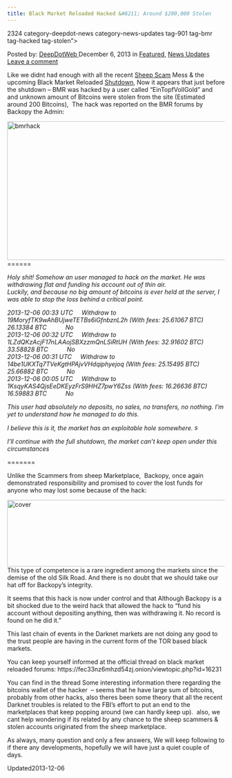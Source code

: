 ```yaml
---
title: Black Market Reloaded Hacked &#8211; Around $200,000 Stolen
---
```

2324 category-deepdot-news category-news-updates tag-901 tag-bmr tag-hacked tag-stolen">

<span>Posted by: <a href="https://www.deepdotweb.com/author/admin/" title="">DeepDotWeb </a></span>
<span>December 6, 2013</span>
<span>in <a href="https://www.deepdotweb.com/category/deepdot-news/" rel="category tag">Featured</a>, <a href="https://www.deepdotweb.com/category/news-updates/" rel="category tag">News Updates</a></span>
<span><a href="https://www.deepdotweb.com/2013/12/06/bmr-hacked-around-200000-stolen/#respond">Leave a comment</a></span>
</p>
<div class="clear"></div>
<div class="entry">
<p>Like we didnt had enough with all the recent <a href="http://www.deepdotweb.com/2013/11/30/sheep-marketplace-scammed-over-40000000-in-the-biggets-darknet-scam-ever/" target="_blank">Sheep Scam</a> Mess &amp; the upcoming Black Market Reloaded <a href="http://www.deepdotweb.com/2013/12/01/bmr-is-shutting-down/" target="_blank">Shutdown</a>, Now it appears that just before the shutdown &#8211; BMR was hacked by a user called &#8220;EinTopfVollGold&#8221; and and unknown amount of Bitcoins were stolen from the site (Estimated around 200 Bitcoins),  The hack was reported on the BMR forums by Backopy the Admin:</p>
<p><a href="/imgs/2013/12/bmrhack.jpg"><img class="aligncenter size-full wp-image-2325" alt="bmrhack" src="https://www.deepdotweb.com/wp-content/uploads/2013/12/bmrhack.jpg" width="1086" height="321" srcset="https://www.deepdotweb.com/wp-content/uploads/2013/12/bmrhack.jpg 1086w, https://www.deepdotweb.com/wp-content/uploads/2013/12/bmrhack-300x89.jpg 300w, https://www.deepdotweb.com/wp-content/uploads/2013/12/bmrhack-1024x303.jpg 1024w" sizes="(max-width: 1086px) 100vw, 1086px"/></a>======</p>
<p><em>Holy shit! Somehow an user managed to hack on the market. He was withdrawing flat and funding his account out of thin air.</em><br/>
<em>Luckily, and because no big amount of bitcoins is ever held at the server, I was able to stop the loss behind a critical point.</em></p>
<p><em>2013-12-06 00:33 UTC     Withdraw to 19MoryfTK9wAhBUjweTETBs6iGfnbznL2h (With fees: 25.61067 BTC)     26.13384 BTC           No</em><br/>
<em>2013-12-06 00:32 UTC     Withdraw to 1LZdQKzAcjF17nLAAojSBXzzmQnLSiRtUH (With fees: 32.91602 BTC)     33.58828 BTC           No</em><br/>
<em>2013-12-06 00:31 UTC     Withdraw to 14be1UKXTq7TVeKgtHPAjvVHdqiphyejoq (With fees: 25.15495 BTC)     25.66882 BTC           No</em><br/>
<em>2013-12-06 00:05 UTC     Withdraw to 1KsqyKAS4QjsEeDKEyzFrS9HHZ7pwY6Zss (With fees: 16.26636 BTC)     16.59883 BTC           No</em></p>
<p><em>This user had absolutely no deposits, no sales, no transfers, no nothing. I&#8217;m yet to understand how he managed to do this.</em></p>
<p><em>I believe this is it, the market has an exploitable hole somewhere. <img alt="sad" src="https://fec33nz6mhzd54zj.onion.to/img/smilies/sad.png" width="15" height="15"/></em></p>
<p><em>I&#8217;ll continue with the full shutdown, the market can&#8217;t keep open under this circumstances</em></p>
<p>=======</p>
<p>Unlike the Scammers from sheep Marketplace,  Backopy, once again demonstrated responsibility and promised to cover the lost funds for anyone who may lost some because of the hack:</p>
<p><a href="/imgs/2013/12/cover.jpg"><img class="aligncenter size-full wp-image-2326" alt="cover" src="https://www.deepdotweb.com/wp-content/uploads/2013/12/cover.jpg" width="1089" height="154" srcset="https://www.deepdotweb.com/wp-content/uploads/2013/12/cover.jpg 1089w, https://www.deepdotweb.com/wp-content/uploads/2013/12/cover-300x42.jpg 300w, https://www.deepdotweb.com/wp-content/uploads/2013/12/cover-1024x145.jpg 1024w" sizes="(max-width: 1089px) 100vw, 1089px"/></a>This type of competence is a rare ingredient among the markets since the demise of the old Silk Road. And there is no doubt that we should take our hat off for Backopy&#8217;s integrity.</p>
<p>It seems that this hack is now under control and that Although Backopy is a bit shocked due to the weird hack that allowed the hack to &#8220;fund his account without depositing anything, then was withdrawing it. No record is found on he did it.&#8221;</p>
<p>This last chain of events in the Darknet markets are not doing any good to the trust people are having in the current form of the TOR based black markets.</p>
<p>You can keep yourself informed at the official thread on black market reloaded forums: https://fec33nz6mhzd54zj.onion/viewtopic.php?id=16231</p>
<p>You can find in the thread Some interesting information there regarding the bitcoins wallet of the hacker  &#8211; seems that he have large sum of bitcoins, probably from other hacks, also theres been some theory that all the recent Darknet troubles is related to the FBI&#8217;s effort to put an end to the marketplaces that keep popping around (we can hardly keep up).  also, we cant help wondering if its related by any chance to the sheep scammers &amp; stolen accounts originated from the sheep marketplace.</p>
<p>As always, many question and only a few answers, We will keep following to if there any developments, hopefully we will have just a quiet couple of days.</p>
</div>
<span style="display:none"><a href="https://www.deepdotweb.com/tag/200000/" rel="tag">200000</a> <a href="https://www.deepdotweb.com/tag/bmr/" rel="tag">bmr</a> <a href="https://www.deepdotweb.com/tag/hacked/" rel="tag">hacked</a> <a href="https://www.deepdotweb.com/tag/stolen/" rel="tag">stolen</a></span> 
Updated2013-12-06
